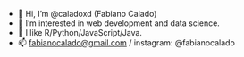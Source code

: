 - 👋 Hi, I’m @caladoxd (Fabiano Calado)
- 👀 I’m interested in web development and data science.
- 🌱 I like R/Python/JavaScript/Java.
- 📫 fabianocalado@gmail.com / instagram: @fabianocalado

<!---
caladoxd/caladoxd is a ✨ special ✨ repository because its `README.md` (this file) appears on your GitHub profile.
You can click the Preview link to take a look at your changes.
--->
